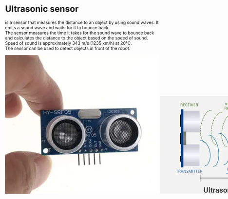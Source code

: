 # Ultrasonic sensor
is a sensor that measures the distance to an object by using sound waves. It emits a sound wave and waits for it to bounce back.  
The sensor measures the time it takes for the sound wave to bounce back and calculates the distance to the object based on the speed of sound.  
Speed of sound is approximately 343 m/s (1235 km/h) at 20°C.  
The sensor can be used to detect objects in front of the robot.

<div style="display: flex; align-items: flex-end;">
  <img src="../../images/electronics/ultrasonic_sensor.png" alt="Ultrasonic sensor">  
  &nbsp; &nbsp;
  <img src="../../images/electronics/ultrasonic_sensor_principle.png" alt="Working principle of ultrasonic sensor">  
</div>